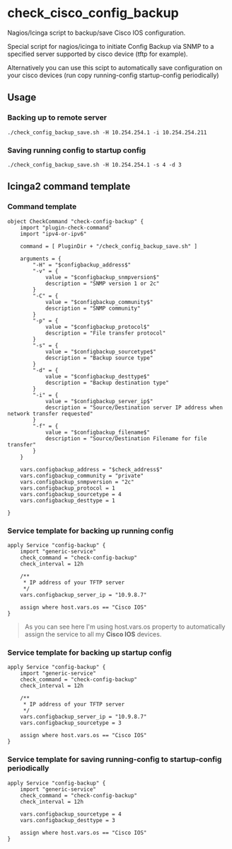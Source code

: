 # check_cisco_config_backup
Nagios/Icinga script to backup/save Cisco IOS configuration.

Special script for nagios/icinga to initiate Config Backup via SNMP to a
 specified server supported by cisco device (tftp for example).

Alternatively you can use this scipt to automatically save configuration on
your cisco devices (run copy running-config startup-config periodically)

## Usage

### Backing up to remote server
    ./check_config_backup_save.sh -H 10.254.254.1 -i 10.254.254.211

### Saving running config to startup config
    ./check_config_backup_save.sh -H 10.254.254.1 -s 4 -d 3

## Icinga2 command template
### Command template
```icinga2
object CheckCommand "check-config-backup" {
	import "plugin-check-command"
	import "ipv4-or-ipv6"

	command = [ PluginDir + "/check_config_backup_save.sh" ]

	arguments = {
		"-H" = "$configbackup_address$"
		"-v" = {
			value = "$configbackup_snmpversion$"
			description = "SNMP version 1 or 2c"
		}
		"-C" = {
			value = "$configbackup_community$"
			description = "SNMP community"
		}
		"-p" = {
			value = "$configbackup_protocol$"
			description = "File transfer protocol"
		}
		"-s" = {
			value = "$configbackup_sourcetype$"
			description = "Backup source type"
		}
		"-d" = {
			value = "$configbackup_desttype$"
			description = "Backup destination type"
		}
		"-i" = {
			value = "$configbackup_server_ip$"
			description = "Source/Destination server IP address when network transfer requested"
		}
		"-f" = {
			value = "$configbackup_filename$"
			description = "Source/Destination Filename for file transfer"
		}
	}

	vars.configbackup_address = "$check_address$"
	vars.configbackup_community = "private"
	vars.configbackup_snmpversion = "2c"
	vars.configbackup_protocol = 1
	vars.configbackup_sourcetype = 4
	vars.configbackup_desttype = 1

}
```

### Service template for backing up running config
```icinga2
apply Service "config-backup" {
    import "generic-service"
    check_command = "check-config-backup"
    check_interval = 12h

    /**
     * IP address of your TFTP server
     */
    vars.configbackup_server_ip = "10.9.8.7"

    assign where host.vars.os == "Cisco IOS"
}
```
> As you can see here I'm using host.vars.os property to automatically
> assign the service to all my __Cisco IOS__ devices.

### Service template for backing up startup config
```icinga2
apply Service "config-backup" {
    import "generic-service"
    check_command = "check-config-backup"
    check_interval = 12h

    /**
     * IP address of your TFTP server
     */
    vars.configbackup_server_ip = "10.9.8.7"
    vars.configbackup_sourcetype = 3

    assign where host.vars.os == "Cisco IOS"
}
```

### Service template for saving running-config to startup-config periodically
```icinga2
apply Service "config-backup" {
    import "generic-service"
    check_command = "check-config-backup"
    check_interval = 12h

    vars.configbackup_sourcetype = 4
    vars.configbackup_desttype = 3

    assign where host.vars.os == "Cisco IOS"
}
```
